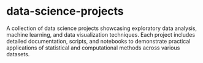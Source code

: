 # data-science-projects
A collection of data science projects showcasing exploratory data analysis, machine learning, and data visualization techniques. Each project includes detailed documentation, scripts, and notebooks to demonstrate practical applications of statistical and computational methods across various datasets.
